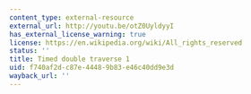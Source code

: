 ```yaml
---
content_type: external-resource
external_url: http://youtu.be/otZ0UyldyyI
has_external_license_warning: true
license: https://en.wikipedia.org/wiki/All_rights_reserved
status: ''
title: Timed double traverse 1
uid: f740af2d-c87e-4448-9b83-e46c40dd9e3d
wayback_url: ''
---
```

